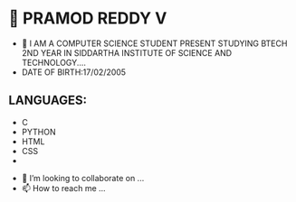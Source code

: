 # 👋 PRAMOD REDDY V 
- 👀 I AM A COMPUTER SCIENCE STUDENT PRESENT STUDYING BTECH 2ND YEAR IN SIDDARTHA INSTITUTE OF SCIENCE AND TECHNOLOGY....
- DATE OF BIRTH:17/02/2005

## LANGUAGES:
* C
* PYTHON
* HTML
* CSS
* 
- 💞️ I’m looking to collaborate on ...
- 📫 How to reach me ...

<!---
pramod6005/pramod6005 is a ✨ special ✨ repository because its `README.md` (this file) appears on your GitHub profile.
You can click the Preview link to take a look at your changes.
--->
